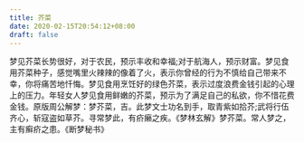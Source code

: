```yaml
---
title: 芥菜
date: 2020-02-15T20:54:12+08:00
draft: false
---
```


梦见芥菜长势很好，对于农民，预示丰收和幸福;对于航海人，预示财富。梦见食用芥菜种子，感觉嘴里火辣辣的像着了火，表示你曾经的行为不慎给自己带来不幸，你将痛苦地忏悔。梦见食用烹饪好的绿色芥菜，表示过度浪费金钱引起的心理上的压力。年轻女人梦见食用鲜嫩的芥菜，预示为了满足自己的私欲，你不惜花费金钱。原版周公解梦：梦芥菜，吉。此梦文士功名到手，取青紫如拾芥;武将行伍齐心，斩寇盗如草芥。寻常梦此，有疥癞之疾。《梦林玄解》梦芥菜。常人梦之，主有癣疥之患。《断梦秘书》